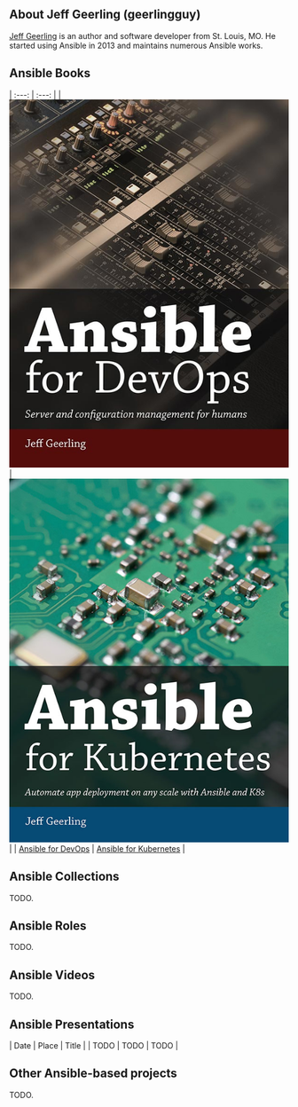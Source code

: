 ## About Jeff Geerling (geerlingguy)

[Jeff Geerling](https://www.jeffgeerling.com) is an author and software developer from St. Louis, MO. He started using Ansible in 2013 and maintains numerous Ansible works.

## Ansible Books

| :---: | :---: |
| <a href="https://www.ansiblefordevops.com/"><img src="images/ansible-for-devops.jpg" alt="Ansible for DevOps" /></a> | <a href="https://www.ansibleforkubernetes.com/"><img src="images/ansible-for-kubernetes.jpg" alt="Ansible for Kubernetes" /></a> |
| [Ansible for DevOps](https://www.ansiblefordevops.com) | [Ansible for Kubernetes](https://www.ansibleforkubernetes.com) |

## Ansible Collections

TODO.

## Ansible Roles

TODO.

## Ansible Videos

TODO.

## Ansible Presentations

| Date | Place | Title |
| TODO | TODO | TODO |

## Other Ansible-based projects

TODO.
